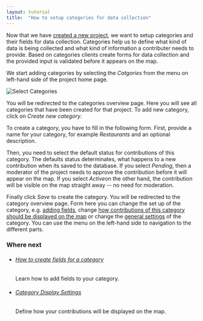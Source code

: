 ```yaml
---
layout: tutorial
title:  "How to setup categories for data collection"
---
```


Now that we have [created a new project](how-to-create-project.html), we want to setup categories and their fields for data collection. Categories help us to define what kind of data is being collected and what kind of information a contributer needs to provide. Based on categories clients create forms for data collection and the provided input is validated before it appears on the map.

We start adding categories by selecting the _Catgories_ from the menu on left-hand side of the project home page.

![Select Categories](img/how-to-setup-categories-01.png)

You will be redirected to the categories overview page. Here you will see all categories that have been created for that project. To add new category, click on _Create new category_. 

To create a category, you have to fill in the following form. First, provide a name for your category, for example _Restaurants_ and an optional description. 

Then, you need to select the default status for contributions of this category. The defaults status determinates, what happens to a new contribution when its saved to the database. If you select *Pending*, then a moderator of the project needs to approve the contribution before it will appear on the map. If you select *Active*on the other hand, the contribution will be visible on the map straight away -- no need for moderation.

Finally click *Save* to create the category. You will be redirected to the category overview page. Form here you can change the set up of the category, e.g. [adding fields](how-to-create-field.html), change [how contributions of this category should be displayed on the map](category-display.html) or change the [general settings](category-settings.html) of the category. You can use the menu on the left-hand side to navigation to the different parts.

### Where next

<ul class="next-links tutorial-links">
    <li>
        <h6><a href="how-to-create-field.html">How to create fields for a category</a></h6>
        <p>Learn how to add fields to your category.</p>
    </li>
    <li>
        <h6><a href="category-display.html">Category Display Settings</a></h6>
        <p>Define how your contributions will be displayed on the map.</p>
    </li>
</ul>